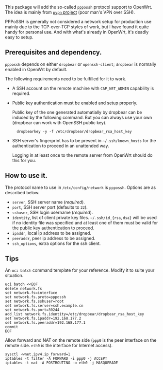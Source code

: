 This package will add the so-called `pppossh` protocol support to OpenWrt.  The idea is mainly from [`pvpn` project](https://github.com/halhen/pvpn) (poor man's VPN over SSH).

PPPoSSH is generally not considered a network setup for production use mainly due to the TCP-over-TCP styles of work, but I have found it quite handy for personal use.  And with what's already in OpenWrt, it's deadly easy to setup.

## Prerequisites and dependency.

`pppossh` depends on either `dropbear` or `openssh-client`; `dropbear` is normally enabled in OpenWrt by default.

The following requirements need to be fulfilled for it to work.

- A SSH account on the remote machine with `CAP_NET_ADMIN` capability is required.
- Public key authentication must be enabled and setup properly.

	Public key of the one generated automatially by dropbear can be induced by the following command.  But you can always use your own (dropbear can work with OpenSSH public key).

		dropbearkey -y -f /etc/dropbear/dropbear_rsa_host_key

- SSH server's fingerprint has to be present in `~/.ssh/known_hosts` for the authentication to proceed in an unattended way.

	Logging in at least once to the remote server from OpenWrt should do this for you.

## How to use it.

The protocol name to use in `/etc/config/network` is `pppossh`.  Options are as described below.

- `server`, SSH server name (*required*).
- `port`, SSH server port (defaults to `22`).
- `sshuser`, SSH login username (*required*).
- `identity`, list of client private key files.  `~/.ssh/id_{rsa,dsa}` will
   be used if no identity file was specified and at least one of them must be
   valid for the public key authentication to proceed.
- `ipaddr`, local ip address to be assigned.
- `peeraddr`, peer ip address to be assigned.
- `ssh_options`, extra options for the ssh client.

## Tips

An `uci batch` command template for your reference.  Modify it to suite your situation.

	uci batch <<EOF
	delete network.fs
	set network.fs=interface
	set network.fs.proto=pppossh
	set network.fs.sshuser=root
	set network.fs.server=ssh.example.cn
	set network.fs.port=30244
	add_list network.fs.identity=/etc/dropbear/dropbear_rsa_host_key
	set network.fs.ipaddr=192.168.177.2
	set network.fs.peeraddr=192.168.177.1
	commit
	EOF

Allow forward and NAT on the remote side (`ppp0` is the peer interface on the remote side.  `eth0` is the interface for Internet access).

	sysctl -wnet.ipv4.ip_forward=1 
	iptables -t filter -A FORWARD -i ppp0 -j ACCEPT
	iptables -t nat -A POSTROUTING -o eth0 -j MASQUERADE

